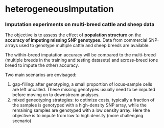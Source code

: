 # heterogeneousImputation
### Imputation experiments on multi-breed cattle and sheep data

The objective is to assess the effect of **population structure** on the **accuracy of imputing missing SNP genotypes**.
Data from commercial SNP-arrays used to genotype multiple cattle and sheep breeds are available.

The within-breed imputation accuracy will be compared to the multi-breed (multiple breeds in the training and testing datasets) and across-breed (one breed to impute the other) accuracy.

Two main scenarios are envisaged: 

1. gap-filling: after genotyping, a small proportion of locus-sample cells are left uncalled. These missing genotypes usually need to be imputed before moving on to downstream analyses.
2. mixed geneotyping strategies: to optimize costs, typically a fraction of the samples is genotyped with a high-density SNP array, while the remaining samples are genotyped with a low density array. Here the objective is to impute from low to high density (more challenging scenario)
